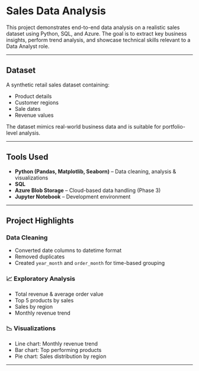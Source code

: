 # Sales Data Analysis


This project demonstrates end-to-end data analysis on a realistic sales dataset using Python, SQL, and Azure. The goal is to extract key business insights, perform trend analysis, and showcase technical skills relevant to a Data Analyst role.

---

## Dataset

A synthetic retail sales dataset containing:

- Product details
- Customer regions
- Sale dates
- Revenue values

The dataset mimics real-world business data and is suitable for portfolio-level analysis.

---

##  Tools Used

- **Python (Pandas, Matplotlib, Seaborn)** – Data cleaning, analysis & visualizations
- **SQL**
- **Azure Blob Storage** – Cloud-based data handling (Phase 3)
- **Jupyter Notebook** – Development environment

---

## Project Highlights

###  Data Cleaning
- Converted date columns to datetime format
- Removed duplicates
- Created `year_month` and `order_month` for time-based grouping

### 📈 Exploratory Analysis
- Total revenue & average order value
- Top 5 products by sales
- Sales by region
- Monthly revenue trend

### 📉 Visualizations
- Line chart: Monthly revenue trend
- Bar chart: Top performing products
- Pie chart: Sales distribution by region

---


